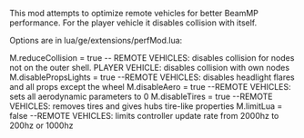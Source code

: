 This mod attempts to optimize remote vehicles for better BeamMP performance. For the player vehicle it disables collision with itself.

Options are in lua/ge/extensions/perfMod.lua:

M.reduceCollision = true -- REMOTE VEHICLES: disables collision for nodes not on the outer shell. PLAYER VEHICLE: disables collision with own nodes
M.disablePropsLights = true --REMOTE VEHICLES: disables headlight flares and all props except the wheel
M.disableAero = true --REMOTE VEHICLES: sets all aerodynamic parameters to 0
M.disableTires = true --REMOTE VEHICLES: removes tires and gives hubs tire-like properties
M.limitLua = false --REMOTE VEHICLES: limits controller update rate from 2000hz to 200hz or 1000hz

